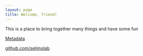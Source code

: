 ```yaml
---
layout: page
title: Welcome, friend!
---
```


This is a place to bring together many things and have some fun

[Metadata](/meta)

[github.com/selimslab](https://github.com/selimslab)


